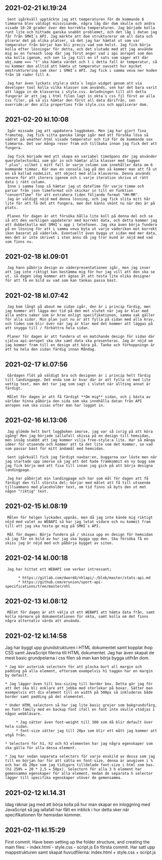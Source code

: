 ## 2021-02-21 kl.19:24

     Sent igårkväll upptäckte jag att temperaturen för de kommande 6 timmarna blev väldigt missvisande, några låg där dom skulle och andra visade 10-20 grader över den korrekta temperaturen. Jag började kolla runt lite och hittade ganska snabbt problemet, och det låg i datan jag får från SMHI´s API. Jag märkte att dom strukturerar om all data och plcerar det på olika platser, så det jag har hämtat ut som var temperatur från börjar kan bli precis vad som helst. Jag fick börja kolla efter lösningar för detta, och det slutade med att jag använde mig av en foreach loop där jag först anger vad i api anropet som den ska kolla igenom, och sen la jag till en if sats som säger att där obj.name === "t" ska hämta värdet och t i detta fall är temperatur, så nu kommer den alltid att hämta ut temperatur oavsett hur mycket omstrukturering som sker i SMHI´s API. Jag fick i samma veva ner koden från 10 rader till 4.

     Jag har även lyckats style:a okta´s login widget genom att via developer tool kolla vilka klasser som används, sen har det bara varit att lägga in de klasserna i style.css. Anledningen till att detta fungerar är att jag i html filen lagt in okta´s css fil först av alla css filer, på så vis hämtar den först all data därifrån, sen override:ar den alla properties från style.css och applicerar dom.

## 2021-02-20 kl.10:08

     Igår missade jag att uppdatera loggboken. Men jag har gjort fina framsteg. Jag fick sitta ganska länge igår med att försöka lösa så vädret på weather.html visade temperatur och tid för de kommande sex timmarna. Det var många resor fram och tillbaka innan jag fick det att fungera.

     Jag fick började med att skapa en variabel timeSpans där jag använder querySelectorALL som går in och hämtar alla klasser med taggen ".plus", vilket i mitt fall är varje column som innehåller data om 6 kommande timmar. Kör man en console.log på den så kommer man att få ut en så kallad nodeList, ett object med alla klasserna. Denna används senare för att iterera igenom och i varje iteration skriva ut rätt data i rätt column.
     Inne i samma loop så hämtar jag ut dateTime för varje timme och parsar från json timeformat och skickar in till en funktion "convertTime" för att extrahera tiden följande format "HH:MM".
     Jag är väldigt nöjd med denna lösning, och jag fick slita mitt hår lite för att få det att fungera, men det känns skönt nu när den är på plats.

     Planen för dagen är att försöka hålla lite koll på denna del och se så att den verkligen uppdaterar med korrekt data, och detta kommer jag att dubbelkolla mot SMHI´s app i telefonen. Jag ska även börja fundera på en lösning för att i samma veva byta ut varje väderikon mot korrekt ikon baserat på väderlek. Eventuellt även bygga ut sidan med mer data, men det är inte skrivet i sten ännu då jag tror kund är nöjd med vad som finns nu.

## 2021-02-18 kl.09:01

     Jag hann påbörja design av väderpresentationen igår, men jag inser att jag inte riktigt kan bestämma mig för hur jag vill att den ska se ut, så dagen idag kommer att ägnas åt att testa lite olika designer för att få en bild av vad som kan tänkas passa bäst.

## 2021-02-18 kl.07:42

     Jag kom långt på about me sidan igår, den är i princip färdig, men jag kommer att lägga mer tid på den mot slutet när jag är klar med alla andra saker som är krav enligt specifikationen, samma sak gäller för alla sidor. Min plan just nu är att fylla på sidan med alla krav, och tiden som blir över när jag är klar med det kommer att läggas på att snygga till / förbättra hela sidan.

     Planer för dagen är att fundera ut en matchande design för sidan där själva api-anropet ska ske samt data ska presenteras. Jag är nöjd om jag kommer fram till en design att köra på. Tanke och förhoppningn är att ha hela den sidan färdig innan Måndag.

## 2021-02-17 kl.07:56

     Gårdagen flöt på väldigt bra och designen är i princip helt färdig till landingpage. Det enda som är kvar där är att fylla ut med lite vettig text, men det tar jag som sagt i slutet när allting annat är färdigt.

     Målet för dagen är att få färdigt **Om mig** sidan, och i bästa av världar hinna påbörja den sida som ska innehålla datan från API anropen som ska visas efter man har loggat in.

## 2021-02-16 kl.13:06

     Jag glömde helt bort loggboken imorse, jag var så ivrig på att köra igång! Men jag började iallafall skissa på en design till hemsidan, men insåg snabbt att jag kommer vilja free-style:a lite. Har så många idéer för utseende och kommer att ta det lite som det kommer, se vad som passar bäst för mitt ändamål med hemsidan.

     Sent igårkväll fick jag färdigt navbar:en, buggarna var löste men när jag startade upp imorse så jag att det hade framkommit en ny bugg som jag fick börja med att fixa till innan jag gick på att börja designa landingpage.

     Jag har påbörjat min landingpage och har som mål för dagen att få färdigt den till största del; börjar med målet att få till utseende tillsammans med placeholder text, om tid finns så byts den ut mot någon "riktig" text.

## 2021-02-15 kl.08:19

     Målen för helgen lyckades uppnås, men då jag inte kände mig riktigt nöjd med valet av WEBAPI så har jag letat vidare och nu kommit fram till att jag ska testa ge mig på SMHI´s API.

     Mål för dagen: Börja fundera på / skissa upp en design för hemsidan så jag får en bild av hur jag ska bygga upp den. Ska försöka få en skiss jag är nöjd med och påbörja bygget av siten.

## 2021-02-14 kl.00:18

     Jag har hittat ett WEBAPI som verkar intressant;

          * https://gitlab.com/dword4/nhlapi/-/blob/master/stats-api.md
          * https://github.com/erunion/sport-api-specifications/tree/master/nhl

## 2021-02-13 kl.08:12

     Målet för dagen är att välja ut ett WEBAPI att hämta data från, samt kolla närmare på dokumentationen för okta, samt kolla om det finns några alternativ värda att använda.

## 2021-02-12 kl.14:58

Jag har byggt upp grundstrukturen i HTML dokumentet samt kopplat ihop CSS samt JavaScript filerna till HTML dokumentet.
Jag har även skapat de mest basic grundpelarna i css filen så man kan börja bygga utifrån dom.

    * Jag kör asterisk selectorn för att plocka bort all margin och padding på alla element, eftersom exempelvis h1 taggen har en margin by default.

    * Jag lägger även till box-sizing till border box. Detta gör jag för att det ska bli enklare att jobba med storlekar på boxar. Sätter man exempelvis ett div element till en width på 500px så inkluderas både border samt padding på det elementet.

    * Under HTML selectorn så har jag lite basic grejer som bakgrundsfärg, en font-family med en backup font ifall en font inte skulle stödjas i någon webbläsare.

         * Jag sätter även font-weight till 300 som då blir default över hela sidan.
         * font-size sätter jag till 20px som blir ett mått jag kommer att utgå från.

    * Selectorn för h1, h2 och h3 elementen har jag några egenskaper som ska gälla för alla dessa element.

    * Jag har sedan separata selectors för varje enskild av dessa som jag till en början har för att sätta en font-size, denna är anvgiven i % och har då 20px som jag tidigare tilldelade font-size i html som bas. (h1 250% = 20 * 2,5 = 50px). Selectorn för alla 3 h element har gemensamma egenskaper för alla element, medan de separata h selector lägger till specifika egenskaper utöver de gemensamma.

## 2021-02-12 kl.14.31

Idag räknar jag med att börja kolla på hur man skapar en inloggning med JavaScript så jag iallafall har fått en inblick i hur detta sker när specifikationen för hemsidan kommer.

## 2021-02-11 kl.15:29

First commit. Have been setting up the folder structure, and creating the main files: - index.html - style.css - script.js
En första commit. Har satt upp mappstrukturen samt skapat huvudfilerna: index.html + style.css + script.js

